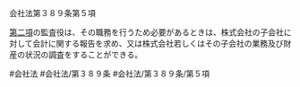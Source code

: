 会社法第３８９条第５項

[第二項](会社法＿＿＿＿第３８９条第２項)の監査役は、その職務を行うため必要があるときは、株式会社の子会社に対して会計に関する報告を求め、又は株式会社若しくはその子会社の業務及び財産の状況の調査をすることができる。

#会社法
#会社法/第３８９条
#会社法/第３８９条/第５項
